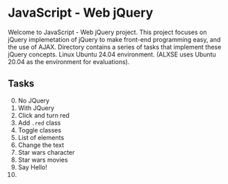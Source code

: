 # JavaScript - Web jQuery

Welcome to JavaScript - Web jQuery project. This project focuses on jQuery implemetation of jQuery to make front-end programming easy, and the use of AJAX. Directory contains a series of tasks that implement these jQuery concepts. Linux Ubuntu 24.04 environment. (ALXSE uses Ubuntu 20.04 as the environment for evaluations).


## Tasks

0. No JQuery
1. With JQuery
2. Click and turn red
3. Add `.red` class
4. Toggle classes
5. List of elements
6. Change the text
7. Star wars character
8. Star wars movies
9. Say Hello!
10.
